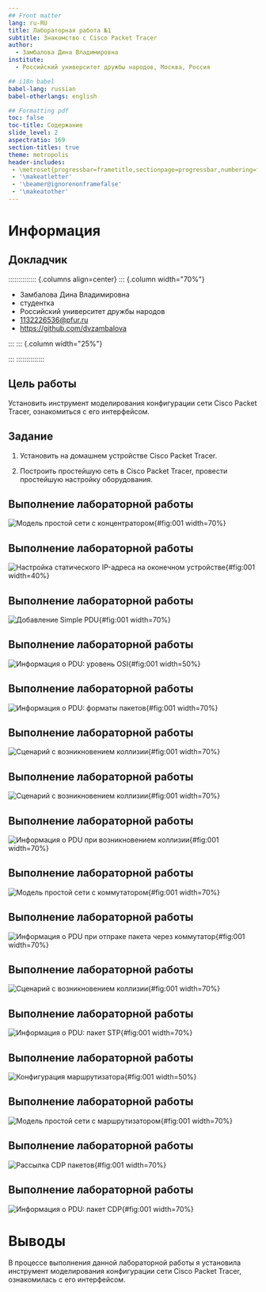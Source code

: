 ```yaml
---
## Front matter
lang: ru-RU
title: Лабораторная работа №1
subtitle: Знакомство с Cisco Packet Tracer
author:
  - Замбалова Дина Владимировна
institute:
  - Российский университет дружбы народов, Москва, Россия

## i18n babel
babel-lang: russian
babel-otherlangs: english

## Formatting pdf
toc: false
toc-title: Содержание
slide_level: 2
aspectratio: 169
section-titles: true
theme: metropolis
header-includes:
 - \metroset{progressbar=frametitle,sectionpage=progressbar,numbering=fraction}
 - '\makeatletter'
 - '\beamer@ignorenonframefalse'
 - '\makeatother'
---
```


# Информация

## Докладчик

:::::::::::::: {.columns align=center}
::: {.column width="70%"}

  * Замбалова Дина Владимировна
  * студентка
  * Российский университет дружбы народов
  * [1132226536@pfur.ru](mailto:1032216453@pfur.ru)
  * <https://github.com/dvzambalova>

:::
::: {.column width="25%"}

:::
::::::::::::::

## Цель работы

Установить инструмент моделирования конфигурации сети Cisco Packet Tracer, ознакомиться с его интерфейсом.

## Задание

1. Установить на домашнем устройстве Cisco Packet Tracer.

2. Построить простейшую сеть в Cisco Packet Tracer, провести простейшую настройку оборудования.

## Выполнение лабораторной работы

![Модель простой сети с концентратором](image/1.png){#fig:001 width=70%}

## Выполнение лабораторной работы

![Настройка статического IP-адреса на оконечном устройстве](image/2.png){#fig:001 width=40%}

## Выполнение лабораторной работы

![Добавление Simple PDU](image/3.png){#fig:001 width=70%}

## Выполнение лабораторной работы

![Информация о PDU: уровень OSI](image/4.png){#fig:001 width=50%}

## Выполнение лабораторной работы

![Информация о PDU: форматы пакетов](image/5.png){#fig:001 width=70%}

## Выполнение лабораторной работы

![Сценарий с возникновением коллизии](image/6.png){#fig:001 width=70%}

## Выполнение лабораторной работы

![Сценарий с возникновением коллизии](image/7.png){#fig:001 width=70%}

## Выполнение лабораторной работы

![Информация о PDU при возникновением коллизии](image/8.png){#fig:001 width=70%}

## Выполнение лабораторной работы

![Модель простой сети с коммутатором](image/9.png){#fig:001 width=70%}

## Выполнение лабораторной работы

![Информация о PDU при отпраке пакета через коммутатор](image/9.1.png){#fig:001 width=70%}

## Выполнение лабораторной работы

![Сценарий с возникновением коллизии](image/10.png){#fig:001 width=70%}

## Выполнение лабораторной работы

![Информация о PDU: пакет STP](image/11.png){#fig:001 width=70%}

## Выполнение лабораторной работы

![Конфигурация маршрутизатора](image/12.png){#fig:001 width=50%}

## Выполнение лабораторной работы

![Модель простой сети с маршрутизатором](image/13.png){#fig:001 width=70%}

## Выполнение лабораторной работы

![Рассылка CDP пакетов](image/14.png){#fig:001 width=70%}

## Выполнение лабораторной работы

![Информация о PDU: пакет CDP](image/15.png){#fig:001 width=70%}

# Выводы

В процессе выполнения данной лабораторной работы я установила инструмент моделирования конфигурации сети Cisco Packet Tracer, ознакомилась с его интерфейсом.